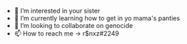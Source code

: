 - 👀 I’m interested in your sister
- 🌱 I’m currently learning how to get in yo mama's panties
- 💞️ I’m looking to collaborate on genocide
- 📫 How to reach me -> r$nxz#2249
